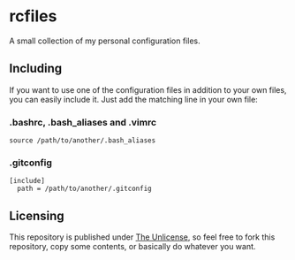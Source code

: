 # rcfiles
A small collection of my personal configuration files.

## Including
If you want to use one of the configuration files in addition to your own files, you can easily include it. Just add the matching line in your own file:

### .bashrc, .bash_aliases and .vimrc
```
source /path/to/another/.bash_aliases
```

### .gitconfig
```
[include]
  path = /path/to/another/.gitconfig
```

## Licensing
This repository is published under [The Unlicense](http://unlicense.org/UNLICENSE), so feel free to fork this repository, copy some contents, or basically do whatever you want. 

